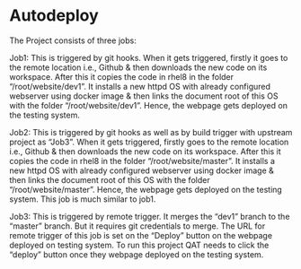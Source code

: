 # Autodeploy

The Project consists of three jobs:

Job1: This is triggered by git hooks. When it gets triggered, firstly it goes to the remote location i.e., Github & then downloads the new code on its workspace. After this it copies the code in rhel8 in the folder “/root/website/dev1”. It installs a new httpd OS with already configured webserver using docker image & then links the document root of this OS with the folder “/root/website/dev1”. Hence, the webpage gets deployed on the testing system.

Job2: This is triggered by git hooks as well as by build trigger with upstream project as “Job3”. When it gets triggered, firstly goes to the remote location i.e., Github & then downloads the new code on its workspace. After this it copies the code in rhel8 in the folder “/root/website/master”. It installs a new httpd OS with already configured webserver using docker image & then links the document root of this OS with the folder “/root/website/master”. Hence, the webpage gets deployed on the testing system. This job is much similar to job1.

Job3: This is triggered by remote trigger. It merges the “dev1” branch to the “master” branch. But it requires git credentials to merge.  The URL for remote trigger of this job is set on the “Deploy” button on the webpage deployed on testing system. To run this project QAT needs to click the “deploy” button once they webpage deployed on the testing system.
